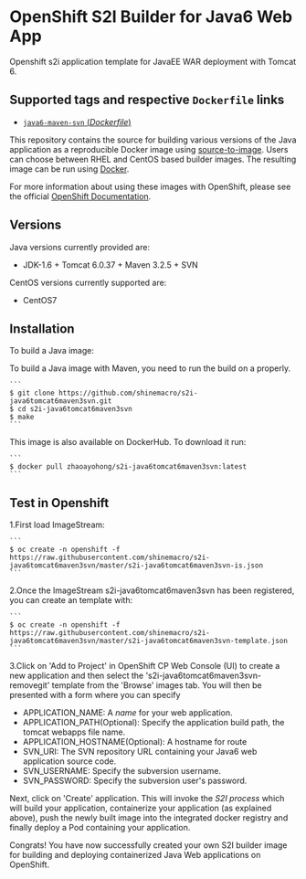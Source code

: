 OpenShift S2I Builder for Java6 Web App
====
Openshift s2i application template for JavaEE WAR deployment with Tomcat 6.

Supported tags and respective `Dockerfile` links
---------

- [`java6-maven-svn` (*Dockerfile*)](https://github.com/shinemacro/s2i-java6tomcat6maven3svn/blob/master/Dockerfile)


This repository contains the source for building various versions of
the Java application as a reproducible Docker image using
[source-to-image](https://github.com/openshift/source-to-image).
Users can choose between RHEL and CentOS based builder images.
The resulting image can be run using [Docker](http://docker.io).

For more information about using these images with OpenShift, please see the
official [OpenShift Documentation](https://docs.openshift.org/latest/using_images/s2i_images/python.html).

Versions
--------
Java versions currently provided are:
* JDK-1.6 + Tomcat 6.0.37 + Maven 3.2.5 + SVN

CentOS versions currently supported are:
* CentOS7

Installation
------------

To build a Java image:

  To build a Java image with Maven, you need to run the build on a properly.

    ```
    $ git clone https://github.com/shinemacro/s2i-java6tomcat6maven3svn.git
    $ cd s2i-java6tomcat6maven3svn
    $ make
    ```

  This image is also available on DockerHub. To download it run:

    ```
    $ docker pull zhaoayohong/s2i-java6tomcat6maven3svn:latest
    ```

Test in Openshift
----
  1.First load ImageStream:

    ```
    $ oc create -n openshift -f https://raw.githubusercontent.com/shinemacro/s2i-java6tomcat6maven3svn/master/s2i-java6tomcat6maven3svn-is.json
    ```
  
  2.Once the ImageStream s2i-java6tomcat6maven3svn has been registered, you can create an template with:
  
    ```
    $ oc create -n openshift -f https://raw.githubusercontent.com/shinemacro/s2i-java6tomcat6maven3svn/master/s2i-java6tomcat6maven3svn-template.json
    ```
  
  3.Click on 'Add to Project' in OpenShift CP Web Console (UI) to create a new application and then select the 's2i-java6tomcat6maven3svn-removegit' template from the 'Browse' images tab.  You will then be presented with a form where you can specify 
  * APPLICATION_NAME: A *name* for your web application.
  * APPLICATION_PATH(Optional): Specify the application build path, the tomcat webapps file name.
  * APPLICATION_HOSTNAME(Optional): A hostname for route
  * SVN_URI: The SVN repository URL containing your Java6 web application source code.
  * SVN_USERNAME: Specify the subversion username.
  * SVN_PASSWORD: Specify the subversion user's password.
  
  Next, click on 'Create' application.  This will invoke the *S2I process* which will build your application, containerize your application (as explained above), push the newly built image into the integrated docker registry and finally deploy a Pod containing your application.
  
  Congrats! You have now successfully created your own S2I builder image for building and deploying containerized Java Web applications on OpenShift.
